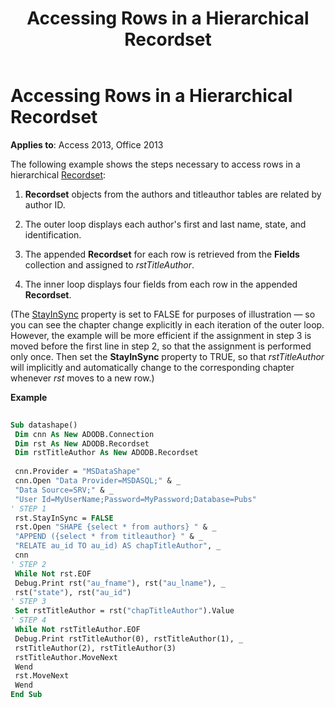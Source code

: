 ﻿---
title: Accessing Rows in a Hierarchical Recordset
TOCTitle: Accessing Rows in a Hierarchical Recordset
ms:assetid: db59b152-b780-539c-17ef-462e8adfb26e
ms:mtpsurl: https://msdn.microsoft.com/library/JJ250106(v=office.15)
ms:contentKeyID: 48548104
ms.date: 09/18/2015
mtps_version: v=office.15
---

# Accessing Rows in a Hierarchical Recordset


**Applies to**: Access 2013, Office 2013

The following example shows the steps necessary to access rows in a hierarchical [Recordset](recordset-object-ado.md):

1.  **Recordset** objects from the authors and titleauthor tables are related by author ID.

2.  The outer loop displays each author's first and last name, state, and identification.

3.  The appended **Recordset** for each row is retrieved from the **Fields** collection and assigned to *rstTitleAuthor*.

4.  The inner loop displays four fields from each row in the appended **Recordset**.

(The [StayInSync](stayinsync-property-ado.md) property is set to FALSE for purposes of illustration — so you can see the chapter change explicitly in each iteration of the outer loop. However, the example will be more efficient if the assignment in step 3 is moved before the first line in step 2, so that the assignment is performed only once. Then set the **StayInSync** property to TRUE, so that *rstTitleAuthor* will implicitly and automatically change to the corresponding chapter whenever *rst* moves to a new row.)

**Example**

```vb 
 
Sub datashape() 
 Dim cnn As New ADODB.Connection 
 Dim rst As New ADODB.Recordset 
 Dim rstTitleAuthor As New ADODB.Recordset 
 
 cnn.Provider = "MSDataShape" 
 cnn.Open "Data Provider=MSDASQL;" & _ 
 "Data Source=SRV;" & _ 
 "User Id=MyUserName;Password=MyPassword;Database=Pubs" 
' STEP 1 
 rst.StayInSync = FALSE 
 rst.Open "SHAPE {select * from authors} " & _ 
 "APPEND ({select * from titleauthor} " & _ 
 "RELATE au_id TO au_id) AS chapTitleAuthor", _ 
 cnn 
' STEP 2 
 While Not rst.EOF 
 Debug.Print rst("au_fname"), rst("au_lname"), _ 
 rst("state"), rst("au_id") 
' STEP 3 
 Set rstTitleAuthor = rst("chapTitleAuthor").Value 
' STEP 4 
 While Not rstTitleAuthor.EOF 
 Debug.Print rstTitleAuthor(0), rstTitleAuthor(1), _ 
 rstTitleAuthor(2), rstTitleAuthor(3) 
 rstTitleAuthor.MoveNext 
 Wend 
 rst.MoveNext 
 Wend 
End Sub 
```

